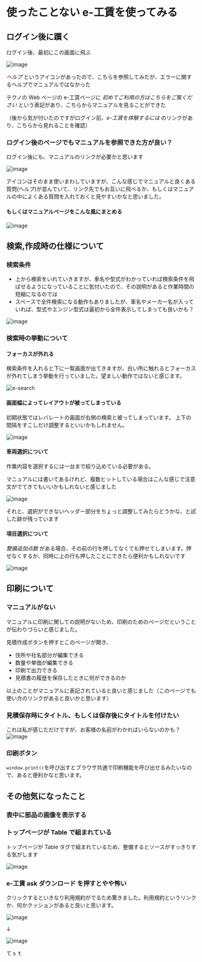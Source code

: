 # 使ったことない e-工賃を使ってみる

## ログイン後に躓く

ログイン後、最初にこの画面に飛ぶ

![image](https://user-images.githubusercontent.com/11056457/175254799-78e1aef1-a6eb-45f4-9fc1-8084b3e2b277.png)

_ヘルプ_ というアイコンがあったので、こちらを参照してみたが、エラーに関するヘルプでマニュアルではなかった

テクノの Web ページの e-工賃ページに _初めてご利用の方はこちらをご覧ください_ という表記があり、こちらからマニュアルを見ることができた

（後から気が付いたのですがログイン前、_e-工賃を体験するには_ のリンクがあり、こちらから見れることを確認）

### ログイン後のページでもマニュアルを参照できた方が良い？

ログイン後にも、マニュアルのリンクが必要かと思います

![image](https://user-images.githubusercontent.com/11056457/175255807-7b46e89f-3f8f-40df-846e-c1f1722baca8.png)

アイコンはそのまま使いまわしていますが、こんな感じでマニュアルと良くある質問(ヘルプ)が並んでいて、リンク先でもお互いに飛べるか、もしくはマニュアルの中によくある質問を入れておくと見やすいかなと思いました。

#### もしくはマニュアルページをこんな風にまとめる

![image](https://user-images.githubusercontent.com/11056457/175454068-06484742-418e-4dd3-b8ce-c4ad42cc8c34.png)

## 検索,作成時の仕様について

### 検索条件

- 上から検索をいれていきますが、車名や型式がわかっていれば検索条件を飛ばせるようになっていることに気付いたので、その説明があると作業時間の短縮になるのでは
- スペースで全件検索になる動作もありましたが、車名やメーカー名が入っていれば、型式やエンジン型式は最初から全件表示してしまっても良いかも？

![image](https://user-images.githubusercontent.com/11056457/175257063-5704a997-a5c6-4c98-9425-b822943836a1.png)

### 検索時の挙動について

#### フォーカスが外れる

検索条件を入れると下に一覧画面が出てきますが、白い所に触れるとフォーカスが外れてしまう挙動を行っていました。望ましい動作ではないと感じます。

![e-search](https://user-images.githubusercontent.com/11056457/175257693-80539eaa-30b0-450d-ab65-0a26e23620d9.gif)

#### 画面幅によってレイアウトが被ってしまっている

初期状態ではレバレートの画面が右側の検索と被ってしまっています。
上下の間隔をすこしだけ調整するといいかもしれません。

![image](https://user-images.githubusercontent.com/11056457/175258016-9a2be31d-3efd-480b-bcdd-060d422c3b39.png)

#### 車両選択について

作業内容を選択するには一台まで絞り込めている必要がある。

マニュアルには書いてあるけれど、複数ヒットしている場合はこんな感じで注意文がでてきてもいいかもしれないと感じました

![image](https://user-images.githubusercontent.com/11056457/175260899-413a0f64-0ed4-40e1-b202-4640a301bd86.png)

それと、選択ができないヘッダー部分をちょっと調整してみたらどうかな、と試した跡が残っています

#### 項目選択について

_整備追加点数_ がある場合、その前の行を押してなくても押せてしまいます。押せなくするか、同時に上の行も押したことにできたら便利かもしれないです

![image](https://user-images.githubusercontent.com/11056457/175270134-cc0397c5-a906-473c-a495-fc490adb52e4.png)

## 印刷について

### マニュアルがない

マニュアルに印刷に関しての説明がないため、印刷のためのページだということが伝わりづらいと感じました。

見積作成ボタンを押すとこのページが開き、

- 住所や社名部分が編集できる
- 数量や単価が編集できる
- 印刷で出力できる
- 見積書の履歴を保存したときに何ができるのか

以上のことがマニュアルに表記されていると良いと感じました（このページでも使い方のリンクがあると良いかと思います）

### 見積保存時にタイトル、もしくは保存後にタイトルを付けたい

これは私が感じただけですが、お客様の名前がわかればいらないのかも？
![image](https://user-images.githubusercontent.com/11056457/175267539-252f704f-eefc-4542-b5bc-f7c6c4a5235b.png)

### 印刷ボタン

`window.print()`を呼び出すとブラウザ共通で印刷機能を呼び出せるみたいなので、あると便利かなと思います。

## その他気になったこと

### 表中に部品の画像を表示する

### トップページが Table で組まれている

トップページが Table タグで組まれているため、整備するとソースがすっきりする気がします

![image](https://user-images.githubusercontent.com/11056457/175268316-03ef07cd-ed4f-4903-a317-8ef3ee056029.png)

### e-工賃 ask ダウンロード を押すとやや怖い

クリックするといきなり利用規約がでるため驚きました。利用規約というリンクか、何かクッションがあると良いと思います。

![image](https://user-images.githubusercontent.com/11056457/175268701-976143f8-fde2-4128-b778-62d9bd4b61cb.png)

↓

![image](https://user-images.githubusercontent.com/11056457/175268648-4c3f4b0e-0a67-44c7-9067-a1f3a5b6c91b.png)

てｓｔ
